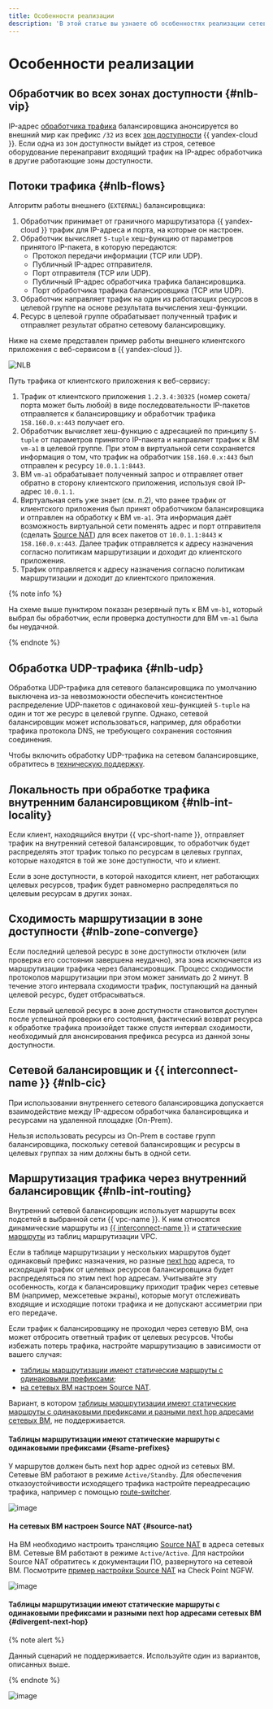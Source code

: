 ```yaml
---
title: Особенности реализации
description: 'В этой статье вы узнаете об особенностях реализации сетевого балансировщика в {{ yandex-cloud }}: алгоритм работы внешнего балансировщика, обработка UDP-трафика, маршрутизация трафика через внутренний балансировщик и др.'
---
```


# Особенности реализации


## Обработчик во всех зонах доступности {#nlb-vip}

IP-адрес [обработчика трафика](listener.md) балансировщика анонсируется во внешний мир как префикс `/32` из всех [зон доступности](../../overview/concepts/geo-scope.md) {{ yandex-cloud }}. Если одна из зон доступности выйдет из строя, сетевое оборудование перенаправит входящий трафик на IP-адрес обработчика в другие работающие зоны доступности.

## Потоки трафика {#nlb-flows}

Алгоритм работы внешнего (`EXTERNAL`) балансировщика:

1. Обработчик принимает от граничного маршрутизатора {{ yandex-cloud }} трафик для IP-адреса и порта, на которые он настроен.
1. Обработчик вычисляет `5-tuple` хеш-функцию от параметров принятого IP-пакета, в которую передаются:
    * Протокол передачи информации (TCP или UDP).
    * Публичный IP-адрес отправителя.
    * Порт отправителя (TCP или UDP).
    * Публичный IP-адрес обработчика трафика балансировщика.
    * Порт обработчика трафика балансировщика (TCP или UDP).
1. Обработчик направляет трафик на один из работающих ресурсов в целевой группе на основе результата вычисления хеш-функции.
1. Ресурс в целевой группе обрабатывает полученный трафик и отправляет результат обратно сетевому балансировщику.

Ниже на схеме представлен пример работы внешнего клиентского приложения с веб-сервисом в {{ yandex-cloud }}.


![NLB](../../_assets/network-load-balancer/nlb-flows.svg)


Путь трафика от клиентского приложения к веб-сервису:

1. Трафик от клиентского приложения `1.2.3.4:30325` (номер сокета/порта может быть любой) в виде последовательности IP-пакетов отправляется к балансировщику и обработчик трафика `158.160.0.x:443` получает его.
1. Обработчик вычисляет хеш-функцию с адресацией по принципу `5-tuple` от параметров принятого IP-пакета и направляет трафик к ВМ `vm-a1` в целевой группе. При этом в виртуальной сети сохраняется информация о том, что трафик на обработчик `158.160.0.x:443` был отправлен к ресурсу `10.0.1.1:8443`.
1. ВМ `vm-a1` обрабатывает полученный запрос и отправляет ответ обратно в сторону клиентского приложения, используя свой IP-адрес `10.0.1.1`.
1. Виртуальная сеть уже знает (см. п.2), что ранее трафик от клиентского приложения был принят обработчиком балансировщика и отправлен на обработку к ВМ `vm-a1`. Эта информация даёт возможность виртуальной сети поменять адрес и порт отправителя (сделать [Source NAT](https://ru.wikipedia.org/wiki/NAT)) для всех пакетов от `10.0.1.1:8443` к `158.160.0.x:443`. Далее трафик отправляется к адресу назначения согласно политикам маршрутизации и доходит до клиентского приложения.
1. Трафик отправляется к адресу назначения согласно политикам маршрутизации и доходит до клиентского приложения.

{% note info %}

На схеме выше пунктиром показан резервный путь к ВМ `vm-b1`, который выбрал бы обработчик, если проверка доступности для ВМ `vm-a1` была бы неудачной.

{% endnote %}

## Обработка UDP-трафика {#nlb-udp}

Обработка UDP-трафика для сетевого балансировщика по умолчанию выключена из-за невозможности обеспечить консистентное распределение UDP-пакетов с одинаковой хеш-функцией `5-tuple` на один и тот же ресурс в целевой группе. Однако, сетевой балансировщик может использоваться, например, для обработки трафика протокола DNS, не требующего сохранения состояния соединения.

Чтобы включить обработку UDP-трафика на сетевом балансировщике, обратитесь в [техническую поддержку](../../support/overview.md).

## Локальность при обработке трафика внутренним балансировщиком {#nlb-int-locality}

Если клиент, находящийся внутри {{ vpc-short-name }}, отправляет трафик на внутренний сетевой балансировщик, то обработчик будет распределять этот трафик только по ресурсам в целевых группах, которые находятся в той же зоне доступности, что и клиент. 

Если в зоне доступности, в которой находится клиент, нет работающих целевых ресурсов, трафик будет равномерно распределяться по целевым ресурсам в других зонах. 

## Сходимость маршрутизации в зоне доступности {#nlb-zone-converge}

Если последний целевой ресурс в зоне доступности отключен (или проверка его состояния завершена неудачно), эта зона исключается из маршрутизации трафика через балансировщик. Процесс сходимости протоколов маршрутизации при этом может занимать до 2 минут. В течение этого интервала сходимости трафик, поступающий на данный целевой ресурс, будет отбрасываться.

Если первый целевой ресурс в зоне доступности становится доступен после успешной проверки его состояния, фактический возврат ресурса к обработке трафика произойдет также спустя интервал сходимости, необходимый для анонсирования префикса ресурса из данной зоны доступности.

## Сетевой балансировщик и {{ interconnect-name }} {#nlb-cic}

При использовании внутреннего сетевого балансировщика допускается взаимодействие между IP-адресом обработчика балансировщика и ресурсами на удаленной площадке (On-Prem).

Нельзя использовать ресурсы из On-Prem в составе групп балансировщика, поскольку сетевой балансировщик и ресурсы в целевых группах за ним должны быть в одной сети.

## Маршрутизация трафика через внутренний балансировщик {#nlb-int-routing}

Внутренний сетевой балансировщик использует маршруты всех подсетей в выбранной сети {{ vpc-name }}. К ним относятся динамические маршруты из [{{ interconnect-name }}](../../interconnect/) и [статические маршруты](../../vpc/concepts/routing.md) из таблиц маршрутизации VPC.

Если в таблице маршрутизации у нескольких маршрутов будет одинаковый префикс назначения, но разные [next hop](https://en.wikipedia.org/wiki/Hop_(networking)#Next_hop) адреса, то исходящий трафик от целевых ресурсов балансировщика будет распределяться по этим next hop адресам. Учитывайте эту особенность, когда к балансировщику приходит трафик через сетевые ВМ (например, межсетевые экраны), которые могут отслеживать входящие и исходящие потоки трафика и не допускают ассиметрии при его передаче.

Если трафик к балансировщику не проходил через сетевую ВМ, она может отбросить ответный трафик от целевых ресурсов. Чтобы избежать потерь трафика, настройте маршрутизацию в зависимости от вашего случая:

* [таблицы маршрутизации имеют статические маршруты с одинаковыми префиксами](#same-prefixes);
* [на сетевых ВМ настроен Source NAT](#source-nat).

Вариант, в котором [таблицы маршрутизации имеют статические маршруты с одинаковыми префиксами и разными next hop адресами сетевых ВМ](#divergent-next-hop), не поддерживается.

#### Таблицы маршрутизации имеют статические маршруты с одинаковыми префиксами {#same-prefixes}

У маршрутов должен быть next hop адрес одной из сетевых ВМ. Сетевые ВМ работают в режиме `Active/Standby`. Для обеспечения отказоустойчивости исходящего трафика настройте переадресацию трафика, например с помощью [route-switcher](https://github.com/yandex-cloud-examples/yc-route-switcher/tree/main).

![image](../../_assets/network-load-balancer/nlb-int-routing-1.svg)

#### На сетевых ВМ настроен Source NAT {#source-nat}

На ВМ необходимо настроить трансляцию [Source NAT](https://en.wikipedia.org/wiki/Network_address_translation#SNAT) в адреса сетевых ВМ. Сетевые ВМ работают в режиме `Active/Active`. Для настройки Source NAT обратитесь к документации ПО, развернутого на сетевой ВМ. Посмотрите [пример настройки Source NAT](../../tutorials/routing/high-accessible-dmz.md#setup-static-nat) на Check Point NGFW.

![image](../../_assets/network-load-balancer/nlb-int-routing-2.svg)

#### Таблицы маршрутизации имеют статические маршруты с одинаковыми префиксами и разными next hop адресами сетевых ВМ {#divergent-next-hop}

{% note alert %}

Данный сценарий не поддерживается. Используйте один из вариантов, описанных выше.

{% endnote %}

![image](../../_assets/network-load-balancer/nlb-int-routing-3.svg)
